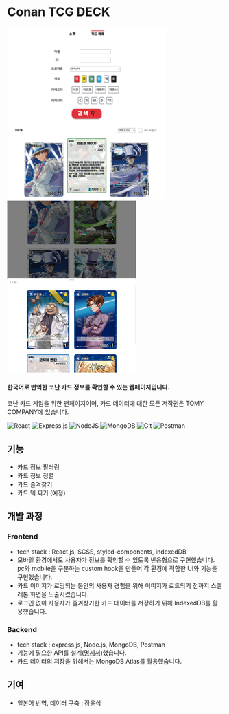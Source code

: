 # Conan TCG DECK
<img src="image/main_example_1.png" style="height:400px;">
<img src="image/main_example_3.png" style="height:400px;">

<h4>한국어로 번역한 코난 카드 정보를 확인할 수 있는 웹페이지입니다.</h4>

코난 카드 게임을 위한 팬페이지이며, 카드 데이터에 대한 모든 저작권은 TOMY COMPANY에 있습니다.

![React](https://img.shields.io/badge/react-%2320232a.svg?style=for-the-badge&logo=react&logoColor=%2361DAFB)
![Express.js](https://img.shields.io/badge/express.js-%23404d59.svg?style=for-the-badge&logo=express&logoColor=%2361DAFB)
![NodeJS](https://img.shields.io/badge/node.js-6DA55F?style=for-the-badge&logo=node.js&logoColor=white)
![MongoDB](https://img.shields.io/badge/MongoDB-%234ea94b.svg?style=for-the-badge&logo=mongodb&logoColor=white)
![Git](https://img.shields.io/badge/git-%23F05033.svg?style=for-the-badge&logo=git&logoColor=white)
![Postman](https://img.shields.io/badge/Postman-FF6C37?style=for-the-badge&logo=postman&logoColor=white)

## 기능

- 카드 정보 필터링
- 카드 정보 정렬
- 카드 즐겨찾기
- 카드 덱 짜기 (예정)

## 개발 과정

### Frontend

- tech stack : React.js, SCSS, styled-components, indexedDB
- 모바일 환경에서도 사용자가 정보를 확인할 수 있도록 반응형으로 구현했습니다. pc와 mobile을 구분하는 custom hook을 만들어 각 환경에 적합한 UI와 기능을 구현했습니다.
- 카드 이미지가 로딩되는 동안의 사용자 경험을 위해 이미지가 로드되기 전까지 스켈레톤 화면을 노출시켰습니다.
- 로그인 없이 사용자가 즐겨찾기한 카드 데이터를 저장하기 위해 IndexedDB를 활용했습니다.

### Backend

- tech stack : express.js, Node.js, MongoDB, Postman
- 기능에 필요한 API를 설계([명세서](https://documenter.getpostman.com/view/36801691/2sAYBYhBPW))했습니다.
- 카드 데이터의 저장을 위해서는 MongoDB Atlas를 활용했습니다.

## 기여

- 일본어 번역, 데이터 구축 : 장윤식
